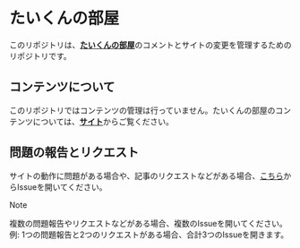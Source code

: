 # たいくんの部屋

このリポジトリは、[**たいくんの部屋**](https://www.taikun-room.com/)のコメントとサイトの変更を管理するためのリポジトリです。

## コンテンツについて
このリポジトリではコンテンツの管理は行っていません。たいくんの部屋のコンテンツについては、[**サイト**](https://www.taikun-room.com/)からご覧ください。

## 問題の報告とリクエスト
サイトの動作に問題がある場合や、記事のリクエストなどがある場合、[こちら](https://github.com/taikun114/taikun-room/issues/new/choose)からIssueを開いてください。

> [!NOTE]
> 複数の問題報告やリクエストなどがある場合、複数のIssueを開いてください。\
> 例: 1つの問題報告と2つのリクエストがある場合、合計3つのIssueを開きます。